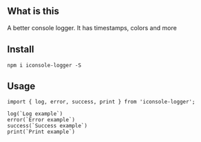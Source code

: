 ## What is this

A better console logger. It has timestamps, colors and more

## Install

```
npm i iconsole-logger -S
```

## Usage

```
import { log, error, success, print } from 'iconsole-logger';

log(`Log example`)
error(`Error example`)
success(`Success example`)
print(`Print example`)
```